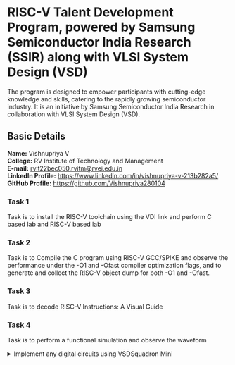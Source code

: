 # RISC-V Talent Development Program, powered by Samsung Semiconductor India Research (SSIR) along with VLSI System Design (VSD)
The program is designed to empower participants with cutting-edge knowledge and skills, catering to the rapidly growing semiconductor industry. It is an initiative by Samsung Semiconductor India Research in collaboration with VLSI System Design (VSD).

## Basic Details
**Name:** Vishnupriya V  
**College:** RV Institute of Technology and Management  
**E-mail:** rvit22bec050.rvitm@rvei.edu.in  
**Linkedln Profile:** https://www.linkedin.com/in/vishnupriya-v-213b282a5/  
**GitHub Profile:** https://github.com/Vishnupriya280104

### Task 1
Task is to install the RISC-V toolchain using the VDI link and perform C based lab and RISC-V based lab
### Task 2
Task is to Compile the C program using RISC-V GCC/SPIKE and observe the performance under the -O1 and -Ofast compiler optimization flags, and to generate and collect the RISC-V object dump for both -O1 and -Ofast.
### Task 3
Task is to decode RISC-V Instructions: A Visual Guide  
### Task 4
Task is to perform a functional simulation and observe the waveform

<details>
### Task 5
<summary>Implement any digital circuits using VSDSquadron Mini</summary>
**JK Flip-Flop Implementation Using CH32V003F4U6 Microcontroller**
***Overview:***
This project implements a JK flip-flop using the CH32V003F4U6 microcontroller. The flip-flop takes J, K, and Clock inputs and toggles the Q output accordingly. The application demonstrates sequential logic design and real-time signal processing using embedded C. By utilizing the microcontroller's GPIO functionality, the JK flip-flop behavior is controlled and observed through hardware and software interactions. This project serves as an educational experiment for understanding the fundamental concepts of flip-flops, timing control, and state transitions in digital electronics. Additionally, it can be expanded for practical applications such as counters, memory elements, and sequential circuits in embedded systems.

***Cicuit Diagram:***
![vsd](https://github.com/user-attachments/assets/4273c313-239a-4f58-84bc-5fb9462c07cc)

***Components Required:***
![Screenshot 2024-08-21 022548](https://github.com/user-attachments/assets/fc2899e5-038b-45cb-8c65-7375000d9a72)

***Pin Connections:***
![Screenshot 2024-08-21 022548](https://github.com/user-attachments/assets/f06e8225-2d9a-4e0d-9b63-7835934279d1)
</details>



